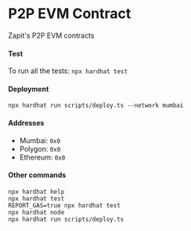 # P2P EVM Contract
Zapit's P2P EVM contracts

#### Test
To run all the tests: `npx hardhat test`

#### Deployment
`npx hardhat run scripts/deploy.ts --network mumbai`

#### Addresses

- Mumbai: `0x0`
- Polygon: `0x0`
- Ethereum: `0x0`

#### Other commands

```shell
npx hardhat help
npx hardhat test
REPORT_GAS=true npx hardhat test
npx hardhat node
npx hardhat run scripts/deploy.ts
```
